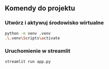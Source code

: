 ﻿## Komendy do projektu

### Utwórz i aktywuj środowisko wirtualne

```bash
python -m venv .venv
.\.venv\Scripts\activate
```

### Uruchomienie w streamlit

```bash
streamlit run app.py
```

